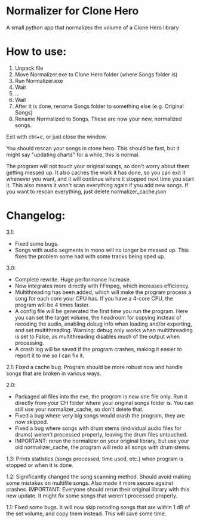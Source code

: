 # Normalizer for Clone Hero
A small python app that normalizes the volume of a Clone Hero library

# How to use:

1. Unpack file
2. Move Normalizer.exe to Clone Hero folder (where Songs folder is)
3. Run Normalizer.exe
4. Wait
5. ...
6. Wait
7. After it is done, rename Songs folder to something else (e.g. Original Songs)
8. Rename Normalized to Songs. These are now your new, normalized songs.

Exit with ctrl+c, or just close the window.

You should rescan your songs in clone hero. This should be fast, but it might say "updating charts" for a while, this is normal.

The program will not touch your original songs, so don't worry about them getting messed up. It also caches the work it has done, so you can exit it whenever you want, and it will continue where it stopped next time you start it. This also means it won't scan everything again if you add new songs. If you want to rescan everything, just delete normalizer_cache.json

# Changelog:

3.1:
- Fixed some bugs.
- Songs with audio segments in mono will no longer be messed up. This fixes the problem some had with some tracks being sped up.

3.0:
- Complete rewrite. Huge performance increase.
- Now integrates more directly with FFmpeg, which increases efficiency.
- Multithreading has been added, which will make the program process a song for each core your CPU has. If you have a 4-core CPU, the program will be 4 times faster.
- A config file will be generated the first time you run the program. Here you can set the target volume, the headroom for copying instead of recoding the audio, enabling debug info when loading and/or exporting, and set multithreading. Warning: debug only works when multithreading is set to False, as multithreading disables much of the output when processing.
- A crash log will be saved if the program crashes, making it easier to report it to me so I can fix it.

2.1: Fixed a cache bug. Program should be more robust now and handle songs that are broken in various ways.

2.0:
- Packaged all files into the exe, the program is now one file only. Run it directly from your CH folder where your original songs folder is. You can still use your normalizer_cache, so don't delete that.
- Fixed a bug where very big songs would crash the program, they are now skipped.
- Fixed a bug where songs with drum stems (individual audio files for drums) weren't processed properly, leaving the drum files untouched.
- IMPORTANT: rerun the normalizer on your original library, but use your old normalizer_cache, the program will redo all songs with drum stems.

1.3: Prints statistics (songs processed, time used, etc.) when program is stopped or when it is done.

1.2: Significantly changed the song scanning method. Should avoid making some mistakes on multifile songs. Also made it more secure against crashes. IMPORTANT: Everyone should rerun their original library with this new update. It might fix some songs that weren't processed properly.

1.1: Fixed some bugs. It will now skip recoding songs that are within 1 dB of the set volume, and copy them instead. This will save some time.
